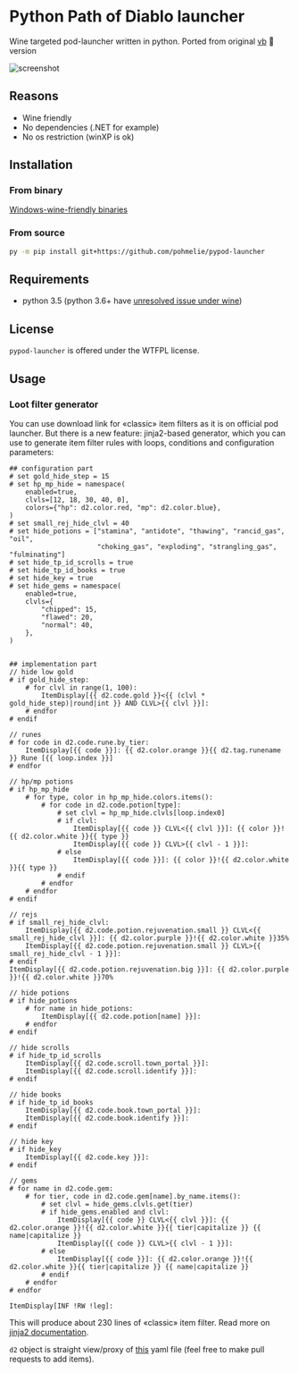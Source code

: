 # Python Path of Diablo launcher
Wine targeted pod-launcher written in python. Ported from original
[vb](https://github.com/GreenDude120/PoD-Launcher) 🤢
version

![screenshot](https://raw.githubusercontent.com/pohmelie/pypod-launcher/master/screenshot.png)

## Reasons
* Wine friendly
* No dependencies (.NET for example)
* No os restriction (winXP is ok)

## Installation
### From binary
[Windows-wine-friendly binaries](https://github.com/pohmelie/pypod-launcher/releases)
### From source
``` bash
py -m pip install git+https://github.com/pohmelie/pypod-launcher
```

## Requirements
* python 3.5 (python 3.6+ have [unresolved issue under wine](http://wine.1045685.n8.nabble.com/Bug-44999-New-Python-3-6-5-crashes-due-to-unimplemented-function-api-ms-win-core-path-l1-1-0-dll-Pat-td5959543.html))

## License
`pypod-launcher` is offered under the WTFPL license.

## Usage

### Loot filter generator
You can use download link for «classic» item filters as it is on official pod launcher. But there is a new feature: jinja2-based generator, which you can use to generate item filter rules with loops, conditions and configuration parameters:
```
## configuration part
# set gold_hide_step = 15
# set hp_mp_hide = namespace(
    enabled=true,
    clvls=[12, 18, 30, 40, 0],
    colors={"hp": d2.color.red, "mp": d2.color.blue},
)
# set small_rej_hide_clvl = 40
# set hide_potions = ["stamina", "antidote", "thawing", "rancid_gas", "oil",
                      "choking_gas", "exploding", "strangling_gas", "fulminating"]
# set hide_tp_id_scrolls = true
# set hide_tp_id_books = true
# set hide_key = true
# set hide_gems = namespace(
    enabled=true,
    clvls={
        "chipped": 15,
        "flawed": 20,
        "normal": 40,
    },
)


## implementation part
// hide low gold
# if gold_hide_step:
    # for clvl in range(1, 100):
        ItemDisplay[{{ d2.code.gold }}<{{ (clvl * gold_hide_step)|round|int }} AND CLVL>{{ clvl }}]:
    # endfor
# endif

// runes
# for code in d2.code.rune.by_tier:
    ItemDisplay[{{ code }}]: {{ d2.color.orange }}{{ d2.tag.runename }} Rune [{{ loop.index }}]
# endfor

// hp/mp potions
# if hp_mp_hide
    # for type, color in hp_mp_hide.colors.items():
        # for code in d2.code.potion[type]:
            # set clvl = hp_mp_hide.clvls[loop.index0]
            # if clvl:
                ItemDisplay[{{ code }} CLVL<{{ clvl }}]: {{ color }}!{{ d2.color.white }}{{ type }}
                ItemDisplay[{{ code }} CLVL>{{ clvl - 1 }}]:
            # else
                ItemDisplay[{{ code }}]: {{ color }}!{{ d2.color.white }}{{ type }}
            # endif
        # endfor
    # endfor
# endif

// rejs
# if small_rej_hide_clvl:
    ItemDisplay[{{ d2.code.potion.rejuvenation.small }} CLVL<{{ small_rej_hide_clvl }}]: {{ d2.color.purple }}!{{ d2.color.white }}35%
    ItemDisplay[{{ d2.code.potion.rejuvenation.small }} CLVL>{{ small_rej_hide_clvl - 1 }}]:
# endif
ItemDisplay[{{ d2.code.potion.rejuvenation.big }}]: {{ d2.color.purple }}!{{ d2.color.white }}70%

// hide potions
# if hide_potions
    # for name in hide_potions:
        ItemDisplay[{{ d2.code.potion[name] }}]:
    # endfor
# endif

// hide scrolls
# if hide_tp_id_scrolls
    ItemDisplay[{{ d2.code.scroll.town_portal }}]:
    ItemDisplay[{{ d2.code.scroll.identify }}]:
# endif

// hide books
# if hide_tp_id_books
    ItemDisplay[{{ d2.code.book.town_portal }}]:
    ItemDisplay[{{ d2.code.book.identify }}]:
# endif

// hide key
# if hide_key
    ItemDisplay[{{ d2.code.key }}]:
# endif

// gems
# for name in d2.code.gem:
    # for tier, code in d2.code.gem[name].by_name.items():
        # set clvl = hide_gems.clvls.get(tier)
        # if hide_gems.enabled and clvl:
            ItemDisplay[{{ code }} CLVL<{{ clvl }}]: {{ d2.color.orange }}!{{ d2.color.white }}{{ tier|capitalize }} {{ name|capitalize }}
            ItemDisplay[{{ code }} CLVL>{{ clvl - 1 }}]:
        # else
            ItemDisplay[{{ code }}]: {{ d2.color.orange }}!{{ d2.color.white }}{{ tier|capitalize }} {{ name|capitalize }}
        # endif
    # endfor
# endfor

ItemDisplay[INF !RW !leg]:
```

This will produce about 230 lines of «classic» item filter. Read more on [jinja2 documentation](http://jinja.pocoo.org/docs/2.10/templates/).

`d2` object is straight view/proxy of [this](https://github.com/pohmelie/pypod-launcher/blob/master/pypod_launcher/codes.yaml) yaml file (feel free to make pull requests to add items).
